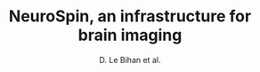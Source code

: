 ---
cat: ciel
subcat: neurophysics
bestof: false
author: D. Le Bihan et al.
title: NeuroSpin, an infrastructure for brain imaging
year: 2007
type: misc
---